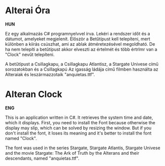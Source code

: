 # Alterai Óra

**HUN**

Ez egy alkalmazás C# programnyelvvel írva. Lekéri a rendszer időt és a dátumot, amelyeket megjelenít. Először a Betűtípust kell telepíteni, mert különben a kiírás csúszhat, ami az ablak átméretezésével megoldható. De ha nem telepíti a betűtípust akkor elveszti az értelmét és több értrlmr van a "Clock" nevűt telepíteni. 

A betűtípust a Csillagkapu, a Csillagkapu Atlantisz, a Stargate Univese című sorozatokban és a Csillagkapú Az igasság ládája című filmben használta az Alteraiak és leszármazzotaik "anquietas.ttf". 

# Alteran Clock

**ENG**

This is an application written in C#. It retrieves the system time and date, which it displays. First, you need to install the Font because otherwise the display may slip, which can be solved by resizing the window. But if you don't install the font, it loses its meaning and it's better to install the font named "Clock". 

The font was used in the series Stargate, Stargate Atlantis, Stargate Univese and the movie Stargate: The Ark of Truth by the Alterans and their descendants, named "anquietas.ttf".
